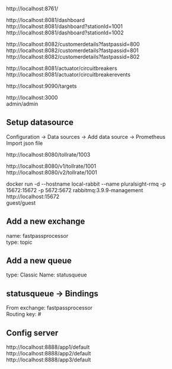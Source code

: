 http://localhost:8761/

http://localhost:8081/dashboard  
http://localhost:8081/dashboard?stationId=1001  
http://localhost:8081/dashboard?stationId=1002  

http://localhost:8082/customerdetails?fastpassid=800  
http://localhost:8082/customerdetails?fastpassid=801  
http://localhost:8082/customerdetails?fastpassid=802  


http://localhost:8081/actuator/circuitbreakers  
http://localhost:8081/actuator/circuitbreakerevents  

http://localhost:9090/targets  

http://localhost:3000  
admin/admin  

Setup datasource
----------------
Configuration -> Data sources -> Add data source -> Prometheus   
Import json file  

http://localhost:8080/tollrate/1003  

http://localhost:8080/v1/tollrate/1001  
http://localhost:8080/v2/tollrate/1001  

docker run -d --hostname local-rabbit --name pluralsight-rmq -p 15672:15672 -p 5672:5672 rabbitmq:3.9.9-management  
http://localhost:15672  
guest/guest  

Add a new exchange
------------------
name: fastpassprocessor  
type: topic  

Add a new queue
---------------
type: Classic
Name: statusqueue  

statusqueue -> Bindings
-----------------------
From exchange: fastpassprocessor  
Routing key: #  

Config server
-------------
http://localhost:8888/app1/default  
http://localhost:8888/app2/default  
http://localhost:8888/app3/default  




